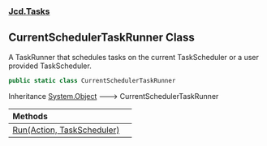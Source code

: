 ### [Jcd.Tasks](Jcd.Tasks.md 'Jcd.Tasks')

## CurrentSchedulerTaskRunner Class

A TaskRunner that schedules tasks on the current TaskScheduler or a user provided TaskScheduler.

```csharp
public static class CurrentSchedulerTaskRunner
```

Inheritance [System.Object](https://docs.microsoft.com/en-us/dotnet/api/System.Object 'System.Object') &#129106; CurrentSchedulerTaskRunner

| Methods | |
| :--- | :--- |
| [Run(Action, TaskScheduler)](Jcd.Tasks.CurrentSchedulerTaskRunner.Run(System.Action,System.Threading.Tasks.TaskScheduler).md 'Jcd.Tasks.CurrentSchedulerTaskRunner.Run(System.Action, System.Threading.Tasks.TaskScheduler)') | |

